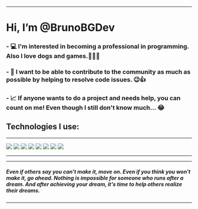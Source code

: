 __________________________________________________________________________________________________________________________________________________________
# Hi, I’m @BrunoBGDev
### - :computer: I'm interested in becoming a professional in programming. Also I love dogs and games.:feet::dog::feet:
### - :space_invader: I want to be able to contribute to the community as much as possible by helping to resolve code issues. :wink::+1:
### - :chart_with_upwards_trend: If anyone wants to do a project and needs help, you can count on me! Even though I still don't know much... :joy:

## Technologies I use:
_____________________________________
<img src="https://cdn.jsdelivr.net/gh/devicons/devicon/icons/c/c-original.svg" />
<img src="https://cdn.jsdelivr.net/gh/devicons/devicon/icons/csharp/csharp-original.svg" />  
<img src="https://cdn.jsdelivr.net/gh/devicons/devicon/icons/css3/css3-original-wordmark.svg" />
<img src="https://cdn.jsdelivr.net/gh/devicons/devicon/icons/dotnetcore/dotnetcore-original.svg" />
<img src="https://cdn.jsdelivr.net/gh/devicons/devicon/icons/git/git-original.svg" />
<img src="https://cdn.jsdelivr.net/gh/devicons/devicon/icons/html5/html5-original.svg" />
<img src="https://cdn.jsdelivr.net/gh/devicons/devicon/icons/javascript/javascript-original.svg" />
<img src="https://cdn.jsdelivr.net/gh/devicons/devicon/icons/react/react-original.svg" />

_____________________________________
          
          
          
          
__________________________________________________________________________________________________________________________________________________________

##### Even if others say you can't make it, move on. Even if you think you won't make it, go ahead. Nothing is impossible for someone who runs after a dream. And after achieving your dream, it's time to help others realize their dreams.

__________________________________________________________________________________________________________________________________________________________

<!---
BrunoBGDev/BrunoBGDev is a ✨ special ✨ repository because its `README.md` (this file) appears on your GitHub profile.
You can click the Preview link to take a look at your changes.
--->
